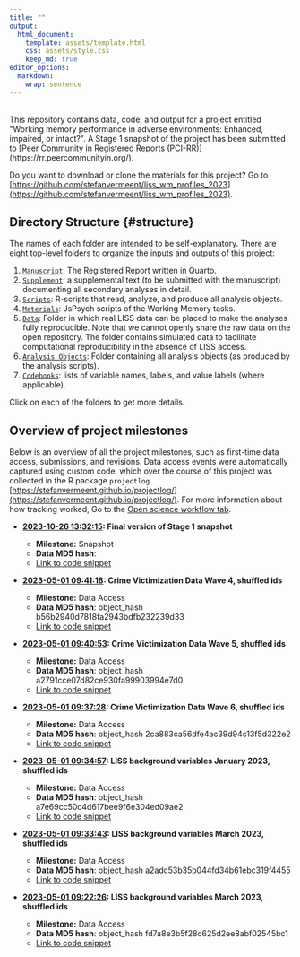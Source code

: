 ```yaml
---
title: ""
output: 
  html_document:
    template: assets/template.html
    css: assets/style.css
    keep_md: true
editor_options: 
  markdown: 
    wrap: sentence
---
```



<br>
This repository contains data, code, and output for a project entitled "Working memory performance in adverse environments: Enhanced, impaired, or intact?". A Stage 1 snapshot of the project has been submitted to [Peer Community in Registered Reports (PCI-RR)](https://rr.peercommunityin.org/).

Do you want to download or clone the materials for this project? Go to [https://github.com/stefanvermeent/liss_wm_profiles_2023](https://github.com/stefanvermeent/liss_wm_profiles_2023).

## Directory Structure {#structure}

The names of each folder are intended to be self-explanatory.
There are eight top-level folders to organize the inputs and outputs of this project:

1.  [`Manuscript`](https://stefanvermeent.github.io/liss_wm_profiles_2023/manuscript/README.html): The Registered Report written in Quarto.
2.  [`Supplement`](https://stefanvermeent.github.io/liss_wm_profiles_2023/supplement/README.html): a supplemental text (to be submitted with the manuscript) documenting all secondary analyses in detail.
3.  [`Scripts`](https://stefanvermeent.github.io/liss_wm_profiles_2023/scripts/README.html): R-scripts that read, analyze, and produce all analysis objects.
4.  [`Materials`](https://stefanvermeent.github.io/liss_wm_profiles_2023/materials/README.html): JsPsych scripts of the Working Memory tasks.
4.  [`Data`](https://stefanvermeent.github.io/liss_wm_profiles_2023/data/README.html): Folder in which real LISS data can be placed to make the analyses fully reproducible. Note that we cannot openly share the raw data on the open repository. The folder contains simulated data to facilitate computational reproducibility in the absence of LISS access.
5.  [`Analysis Objects`](https://stefanvermeent.github.io/liss_wm_profiles_2023/analysis_objects/README.html): Folder containing all analysis objects (as produced by the analysis scripts).
6.  [`Codebooks`](https://stefanvermeent.github.io/liss_wm_profiles_2023/codebooks/README.html): lists of variable names, labels, and value labels (where applicable).

Click on each of the folders to get more details.

## Overview of project milestones

Below is an overview of all the project milestones, such as first-time data access, submissions, and revisions.
Data access events were automatically captured using custom code, which over the course of this project was collected in the R package `projectlog` [https://stefanvermeent.github.io/projectlog/](https://stefanvermeent.github.io/projectlog/).
For more information about how tracking worked, Go to the [Open science workflow tab](https://stefanvermeent.github.io/abcd_ddm/opensci_workflow/README.html).

- **[2023-10-26 13:32:15](https://github.com/StefanVermeent/liss_wm_profiles_2023/tree/46a2eaa2961e07f8d9f9b96af6a0b50661305a98): Final version of Stage 1 snapshot**
    - **Milestone:** Snapshot
    - **Data MD5 hash**: 
    - [Link to code snippet](https://https://github.com/StefanVermeent/liss_wm_profiles_2023/tree/master/.projectlog/46a2eaa2961e07f8d9f9b96af6a0b50661305a98.R)
    

- **[2023-05-01 09:41:18](https://github.com/StefanVermeent/liss_wm_profiles_2023/tree/82f126ec06653b3794b6bb710b8a04b4e697d630): Crime Victimization Data Wave 4, shuffled ids**
    - **Milestone:** Data Access
    - **Data MD5 hash**: object_hash b56b2940d7818fa2943bdfb232239d33
    - [Link to code snippet](https://https://github.com/StefanVermeent/liss_wm_profiles_2023/tree/master/.projectlog/82f126ec06653b3794b6bb710b8a04b4e697d630.R)
    

- **[2023-05-01 09:40:53](https://github.com/StefanVermeent/liss_wm_profiles_2023/tree/598922e78bf7abcc1b5160e06355e32a73d02be5): Crime Victimization Data Wave 5, shuffled ids**
    - **Milestone:** Data Access
    - **Data MD5 hash**: object_hash a2791cce07d82ce930fa99903994e7d0
    - [Link to code snippet](https://https://github.com/StefanVermeent/liss_wm_profiles_2023/tree/master/.projectlog/598922e78bf7abcc1b5160e06355e32a73d02be5.R)
    

- **[2023-05-01 09:37:28](https://github.com/StefanVermeent/liss_wm_profiles_2023/tree/fcaf6747766662ee20f9709a2d0262b766ea4500): Crime Victimization Data Wave 6, shuffled ids**
    - **Milestone:** Data Access
    - **Data MD5 hash**: object_hash 2ca883ca56dfe4ac39d94c13f5d322e2
    - [Link to code snippet](https://https://github.com/StefanVermeent/liss_wm_profiles_2023/tree/master/.projectlog/fcaf6747766662ee20f9709a2d0262b766ea4500.R)
    

- **[2023-05-01 09:34:57](https://github.com/StefanVermeent/liss_wm_profiles_2023/tree/8f4ce9b0862b8107c7d02b93646c8d21374d40d2): LISS background variables January 2023, shuffled ids**
    - **Milestone:** Data Access
    - **Data MD5 hash**: object_hash a7e69cc50c4d617bee9f6e304ed09ae2
    - [Link to code snippet](https://https://github.com/StefanVermeent/liss_wm_profiles_2023/tree/master/.projectlog/8f4ce9b0862b8107c7d02b93646c8d21374d40d2.R)
    

- **[2023-05-01 09:33:43](https://github.com/StefanVermeent/liss_wm_profiles_2023/tree/4904078af6fd51f7430a2b25997b5ea307a51a19): LISS background variables March 2023, shuffled ids**
    - **Milestone:** Data Access
    - **Data MD5 hash**: object_hash a2adc53b35b044fd34b61ebc319f4455
    - [Link to code snippet](https://https://github.com/StefanVermeent/liss_wm_profiles_2023/tree/master/.projectlog/4904078af6fd51f7430a2b25997b5ea307a51a19.R)
    

- **[2023-05-01 09:22:26](https://github.com/StefanVermeent/liss_wm_profiles_2023/tree/405be71518cfc40e3de09f82e499412a9b29ee64): LISS background variables March 2023, shuffled ids**
    - **Milestone:** Data Access
    - **Data MD5 hash**: object_hash fd7a8e3b5f28c625d2ee8abf02545bc1
    - [Link to code snippet](https://https://github.com/StefanVermeent/liss_wm_profiles_2023/tree/master/.projectlog/405be71518cfc40e3de09f82e499412a9b29ee64.R)
    


